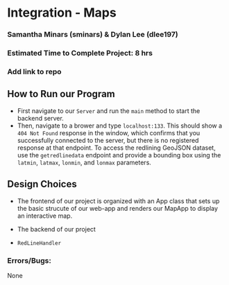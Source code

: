 # Integration - Maps

### Samantha Minars (sminars) & Dylan Lee (dlee197)

### Estimated Time to Complete Project: 8 hrs

### Add link to repo

## How to Run our Program
  - First navigate to our ```Server``` and run the ```main``` method to start the backend server. 
  - Then, navigate to a brower and type ```localhost:133```. This should show a ```404 Not Found``` response in the window, which confirms that you successfully connected to the server, but there is no registered response at that endpoint. To access the redlining GeoJSON dataset, use the ```getredlinedata``` endpoint and provide a bounding box using the ```latmin```, ```latmax```, ```lonmin```, and ```lonmax``` parameters. 

## **Design Choices**
  - The frontend of our project is organized with an App class that sets up the basic strucute of our web-app and renders our MapApp to display an interactive map. 

  - The backend of our project
  - ```RedLineHandler``` 

### Errors/Bugs: 
None
